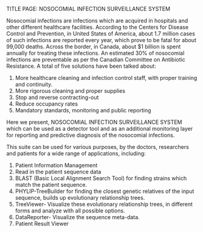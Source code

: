 TITLE PAGE:
NOSOCOMIAL INFECTION SURVEILLANCE SYSTEM

Nosocomial infections are infections which are acquired in hospitals and other different healthcare facilities. According to the Centers for Disease Control and Prevention, in United States of America, about 1.7 million cases of such infections are reported every year, which prove to be fatal for about 99,000 deaths. Across the border, in Canada, about $1 billion is spent annually for treating these infections. An estimated 30% of nosocomial infections are preventable as per the Canadian Committee on Antibiotic Resistance. A total of five solutions have been talked about:
1. More healthcare cleaning and infection control staff, with proper training and continuity.
2. More rigorous cleaning and proper supplies
3. Stop and reverse contracting-out
4. Reduce occupancy rates
5. Mandatory standards, monitoring and public reporting

Here we present, NOSOCOMIAL INFECTION SURVEILLANCE SYSTEM which can be used as a detector tool and as an additional monitoring layer for reporting and predictive diagnosis of the nosocomial infections. 

This suite can be used for various purposes, by the doctors, researchers and patients for a wide range of applications, including:
1. Patient Information Management
2. Read in the patient sequence data
3. BLAST (Basic Local Alignment Search Tool) for finding strains which match the patient sequence.
4. PHYLIP-TreeBuilder for finding the closest genetic relatives of the input sequence, builds up evolutionary relationship trees.
5. TreeViewer- Visualize these evolutionary relationship trees, in different forms and analyze with all possible options.
6. DataReporter- Visualize the sequence meta-data.
7. Patient Result Viewer


